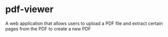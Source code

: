 # pdf-viewer
A web application that allows users to upload a PDF file and extract certain pages from the PDF to create a new PDF
